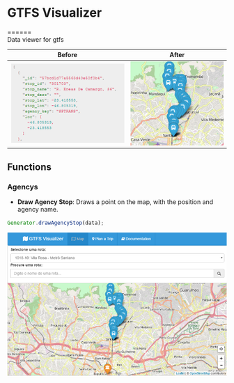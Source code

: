 # GTFS Visualizer
======       
Data viewer for gtfs

| Before        | After         |
| ------------- |:-------------:|
| ![json-stops](img/readme/json-stops.PNG) | ![stops](img/readme/stops.PNG) |

## Functions
### Agencys
  - **Draw Agency Stop**: Draws a point on the map, with the position and agency name.
  ```javascript
  Generator.drawAgencyStop(data);
  ```



![GTFS Visualizer](img/gtfs-v.PNG)

